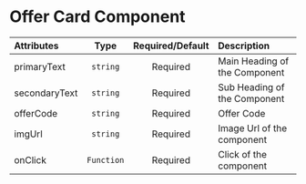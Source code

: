 # Offer Card Component

<table>
    <thead>
        <tr>
            <th style="text-align:left;">Attributes</th>
            <th style="text-align:center;">Type</th>
            <th style="text-align:center;">Required/Default</th>
            <th style="text-align:left;">Description</th>
        </tr>
    </thead>
    <tbody>
        <tr>
            <td style="text-align:left;">primaryText</td>
            <td style="text-align:center;"><code>string</code></td>
            <td style="text-align:center;">Required</td>
            <td style="text-align:left;">Main Heading of the Component</td>
        </tr>
        <tr>
            <td style="text-align:left;">secondaryText</td>
            <td style="text-align:center;"><code>string</code></td>
            <td style="text-align:center;">Required</td>
            <td style="text-align:left;">Sub Heading of the Component</td>
        </tr>
        <tr>
            <td style="text-align:left;">offerCode</td>
            <td style="text-align:center;"><code>string</code></td>
            <td style="text-align:center;">Required</td>
            <td style="text-align:left;">Offer Code</td>
        </tr>
        <tr>
            <td style="text-align:left;">imgUrl</td>
            <td style="text-align:center;"><code>string</code></td>
            <td style="text-align:center;">Required</td>
            <td style="text-align:left;">Image Url of the component</td>
        </tr>
        <tr>
            <td style="text-align:left;">onClick</td>
            <td style="text-align:center;"><code>Function</code></td>
            <td style="text-align:center;">Required</td>
            <td style="text-align:left;">Click of the component</td>
        </tr>
    </tbody>
</table>


